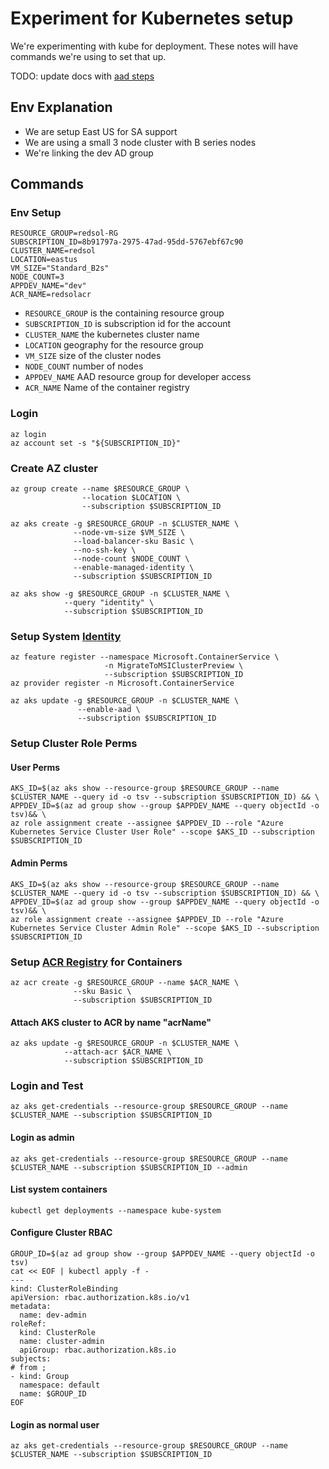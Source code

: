 # Experiment for Kubernetes setup

We're experimenting with kube for deployment. These notes will have commands we're using to set that up.

TODO: update docs with [aad steps](https://docs.microsoft.com/en-us/azure/aks/azure-ad-integration-cli#create-server-application)

## Env Explanation
- We are setup East US for SA support
- We are using a small 3 node cluster with B series nodes
- We're linking the dev AD group

## Commands

### Env Setup
```
RESOURCE_GROUP=redsol-RG
SUBSCRIPTION_ID=8b91797a-2975-47ad-95dd-5767ebf67c90
CLUSTER_NAME=redsol
LOCATION=eastus
VM_SIZE="Standard_B2s"
NODE_COUNT=3
APPDEV_NAME="dev"
ACR_NAME=redsolacr
```
- `RESOURCE_GROUP` is the containing resource group
- `SUBSCRIPTION_ID` is subscription id for the account
- `CLUSTER_NAME` the kubernetes cluster name
- `LOCATION` geography for the resource group
- `VM_SIZE` size of the cluster nodes
- `NODE_COUNT` number of nodes
- `APPDEV_NAME` AAD resource group for developer access
- `ACR_NAME` Name of the container registry

### Login
```
az login
az account set -s "${SUBSCRIPTION_ID}"
```

### Create AZ cluster
```
az group create --name $RESOURCE_GROUP \
                --location $LOCATION \
                --subscription $SUBSCRIPTION_ID

az aks create -g $RESOURCE_GROUP -n $CLUSTER_NAME \
              --node-vm-size $VM_SIZE \
              --load-balancer-sku Basic \
              --no-ssh-key \
              --node-count $NODE_COUNT \
              --enable-managed-identity \
              --subscription $SUBSCRIPTION_ID

az aks show -g $RESOURCE_GROUP -n $CLUSTER_NAME \
            --query "identity" \
            --subscription $SUBSCRIPTION_ID
```

### Setup System [Identity](https://docs.microsoft.com/en-us/azure/active-directory/managed-identities-azure-resources/how-to-manage-ua-identity-cli)
```
az feature register --namespace Microsoft.ContainerService \
                     -n MigrateToMSIClusterPreview \
                     --subscription $SUBSCRIPTION_ID
az provider register -n Microsoft.ContainerService

az aks update -g $RESOURCE_GROUP -n $CLUSTER_NAME \
               --enable-aad \
               --subscription $SUBSCRIPTION_ID
```

### Setup Cluster Role Perms

#### User Perms
```
AKS_ID=$(az aks show --resource-group $RESOURCE_GROUP --name $CLUSTER_NAME --query id -o tsv --subscription $SUBSCRIPTION_ID) && \
APPDEV_ID=$(az ad group show --group $APPDEV_NAME --query objectId -o tsv)&& \
az role assignment create --assignee $APPDEV_ID --role "Azure Kubernetes Service Cluster User Role" --scope $AKS_ID --subscription $SUBSCRIPTION_ID
```
#### Admin Perms
```
AKS_ID=$(az aks show --resource-group $RESOURCE_GROUP --name $CLUSTER_NAME --query id -o tsv --subscription $SUBSCRIPTION_ID) && \
APPDEV_ID=$(az ad group show --group $APPDEV_NAME --query objectId -o tsv)&& \
az role assignment create --assignee $APPDEV_ID --role "Azure Kubernetes Service Cluster Admin Role" --scope $AKS_ID --subscription $SUBSCRIPTION_ID
```

### Setup [ACR Registry](https://docs.microsoft.com/en-us/azure/container-registry/container-registry-auth-service-principal) for Containers
```
az acr create -g $RESOURCE_GROUP --name $ACR_NAME \
              --sku Basic \
              --subscription $SUBSCRIPTION_ID
```

#### Attach AKS cluster to ACR by name "acrName"
```
az aks update -g $RESOURCE_GROUP -n $CLUSTER_NAME \
            --attach-acr $ACR_NAME \
            --subscription $SUBSCRIPTION_ID
```

### Login and Test
```
az aks get-credentials --resource-group $RESOURCE_GROUP --name $CLUSTER_NAME --subscription $SUBSCRIPTION_ID
```


#### Login as admin
```
az aks get-credentials --resource-group $RESOURCE_GROUP --name $CLUSTER_NAME --subscription $SUBSCRIPTION_ID --admin
```

#### List system containers

```
kubectl get deployments --namespace kube-system
```

#### Configure Cluster RBAC

```
GROUP_ID=$(az ad group show --group $APPDEV_NAME --query objectId -o tsv)
cat << EOF | kubectl apply -f -
---
kind: ClusterRoleBinding
apiVersion: rbac.authorization.k8s.io/v1
metadata:
  name: dev-admin
roleRef:
  kind: ClusterRole
  name: cluster-admin
  apiGroup: rbac.authorization.k8s.io
subjects:
# from ;  
- kind: Group
  namespace: default
  name: $GROUP_ID
EOF
```
#### Login as normal user
```
az aks get-credentials --resource-group $RESOURCE_GROUP --name $CLUSTER_NAME --subscription $SUBSCRIPTION_ID
```
